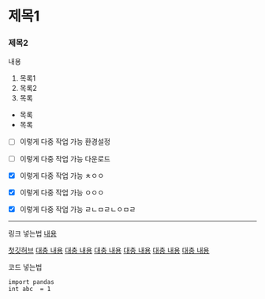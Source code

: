# 제목1
### 제목2

내용

1. 목록1
2. 목록2
3. 목록


- 목록
- 목록
  
- [ ] 이렇게 다중 작업 가능 환경설정
- [ ] 이렇게 다중 작업 가능 다운로드
- [x] 이렇게 다중 작업 가능 ㅊㅇㅇ
- [x] 이렇게 다중 작업 가능 ㅇㅇㅇ
- [x] 이렇게 다중 작업 가능 ㄹㄴㅁㄹㄴㅇㅁㄹ


---

링크 넣는법
[내용](주소)

[첫깃허브](https://github.com/Shintosa/Taehoon-CherryPicker)
[대충 내용](https://github.com/Shintosa/Taehoon-CherryPicker)
[대충 내용](https://github.com/Shintosa/Taehoon-CherryPicker)
[대충 내용](https://github.com/Shintosa/Taehoon-CherryPicker)
[대충 내용](https://github.com/Shintosa/Taehoon-CherryPicker)
[대충 내용](https://github.com/Shintosa/Taehoon-CherryPicker)
[대충 내용](https://github.com/Shintosa/Taehoon-CherryPicker)

코드 넣는법
```solidity
import pandas
int abc  = 1


```